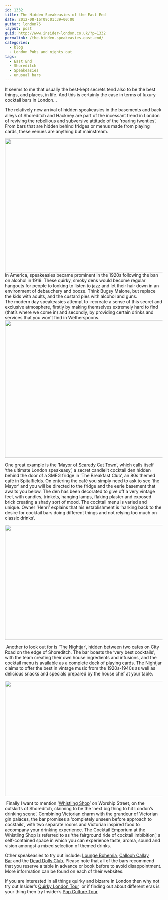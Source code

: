 ```yaml
---
id: 1332
title: The Hidden Speakeasies of the East End
date: 2012-08-16T09:01:39+00:00
author: london75
layout: post
guid: http://www.insider-london.co.uk/?p=1332
permalink: /the-hidden-speakeasies-east-end/
categories:
  - blog
  - London Pubs and nights out
tags:
  - East End
  - Shoreditch
  - Speakeasies
  - unusual bars
---
```

It seems to me that usually the best-kept secrets tend also to be the best things, and places, in life. And this is certainly the case in terms of luxury cocktail bars in London&#8230;

The relatively new arrival of hidden speakeasies in the basements and back alleys of Shoreditch and Hackney are part of the incessant trend in London of reviving the rebellious and subversive attitude of the ‘roaring twenties’. From bars that are hidden behind fridges or menus made from playing cards, these venues are anything but mainstream.

<div>
  <div>
    <a href="http://www.insider-london.co.uk/wp-content/uploads/2012/08/4674621090_d4a658dc55_b.jpg"><img class="aligncenter size-full wp-image-1362" src="http://www.insider-london.co.uk/wp-content/uploads/2012/08/4674621090_d4a658dc55_b.jpg" alt="" width="569" height="427" /></a>
  </div>
  
  <div>
  </div>
  
  <div>
    In America, speakeasies became prominent in the 1920s following the ban on alcohol in 1919. These quirky, smoky dens would become regular hangouts for people to looking to listen to jazz and let their hair down in an environment of debauchery and booze. Think Bugsy Malone, but replace the kids with adults, and the custard pies with alcohol and guns.
  </div>
  
  <div>
  </div>
  
  <div>
    The modern day speakeasies attempt to  recreate a sense of this secret and exclusive atmosphere, firstly by making themselves extremely hard to find (that&#8217;s where we come in) and secondly, by providing certain drinks and services that you won&#8217;t find in Wetherspoons.
  </div>
  
  <div>
  </div>
  
  <div>
    <a href="http://www.insider-london.co.uk/wp-content/uploads/2012/08/Screen-shot-2011-10-20-at-15.07.16.png"><img class="aligncenter  wp-image-1363" src="http://www.insider-london.co.uk/wp-content/uploads/2012/08/Screen-shot-2011-10-20-at-15.07.16.png" alt="" width="569" height="437" /></a>
  </div>
  
  <p>
    One great example is the ‘<a href="http://themayorofscaredycattown.com/">Mayor of Scaredy Cat Town</a>’, which calls itself ‘the ultimate London speakeasy’, a secret candlelit cocktail den hidden behind the door of a SMEG fridge in ‘The Breakfast Club’, an 80s themed café in Spitalfields. On entering the café you simply need to ask to see ‘the Mayor’ and you will be directed to the fridge and the eerie basement that awaits you below. The den has been decorated to give off a very vintage feel, with candles, trinkets, hanging lamps, flaking plaster and exposed brick creating a shady sort of mood. The cocktail menu is varied and unique. Owner ‘Henri’ explains that his establishment is ‘harking back to the desire for cocktail bars doing different things and not relying too much on classic drinks’.
  </p>
  
  <p style="text-align: center">
    <a href="http://www.insider-london.co.uk/wp-content/uploads/2012/08/rsz_rsz_the_mayor_of_scaredy_cat_town_shoreditch_bar.jpg"><img class="aligncenter  wp-image-1364" src="http://www.insider-london.co.uk/wp-content/uploads/2012/08/rsz_rsz_the_mayor_of_scaredy_cat_town_shoreditch_bar.jpg" alt="" width="569" height="366" /></a>
  </p>
  
  <p>
     Another to look out for is ‘<a href="http://www.barnightjar.com/">The Nightjar</a>’, hidden between two cafes on City Road on the edge of Shoreditch. The bar boasts the ‘very best cocktails’, with the team creating their own house ingredients and infusions, and the cocktail menu is available as a complete deck of playing cards. The Nightjar claims to offer the best in vintage music from the 1920s-1940s as well as delicious snacks and specials prepared by the house chef at your table.
  </p>
  
  <p style="text-align: center">
    <a href="http://www.insider-london.co.uk/wp-content/uploads/2012/08/whistling-shop-6.jpg"><img class="aligncenter  wp-image-1365" src="http://www.insider-london.co.uk/wp-content/uploads/2012/08/whistling-shop-6.jpg" alt="" width="569" height="367" /></a>
  </p>
  
  <p>
     Finally I want to mention ‘<a href="http://whistlingshop.com/">Whistling Shop</a>’ on Worship Street, on the outskirts of Shoreditch, claiming to be the ‘next big thing to hit London’s drinking scene’. Combining Victorian charm with the grandeur of Victorian gin palaces, the bar promises a ‘completely unseen before approach to cocktails’, with two separate rooms and Victorian inspired food to accompany your drinking experience. The Cocktail Emporium at the Whistling Shop is referred to as ‘the fairground ride of cocktail imbibition’; a self-contained space in which you can experience taste, aroma, sound and vision amongst a mixed selection of themed drinks.
  </p>
  
  <p>
    Other speakeasies to try out include: <a href="http://loungebohemia.com/">Lounge Bohemia</a>, <a href="http://www.calloohcallaybar.com/welcome/">Callooh Callay Bar</a> and the <a href="http://thedeaddollsclub.com/The_Dead_Dolls_Club/Blank.html">Dead Dolls Club.</a> Please note that all of the bars recommend that you reserve a table in advance or book before to avoid disappointment. More information can be found on each of their websites.
  </p>
  
  <p>
    If you are interested in all things quirky and bizarre in London then why not try out Insider’s <a href="http://www.insider-worldwide.com/strange_weird_london_tours/">Quirky London Tour</a>  or if finding out about different eras is your thing then try Insider’s <a href="http://www.insider-worldwide.com/mod-pop-celebrity-culture-tour/">Pop Culture Tour</a>
  </p>
</div>